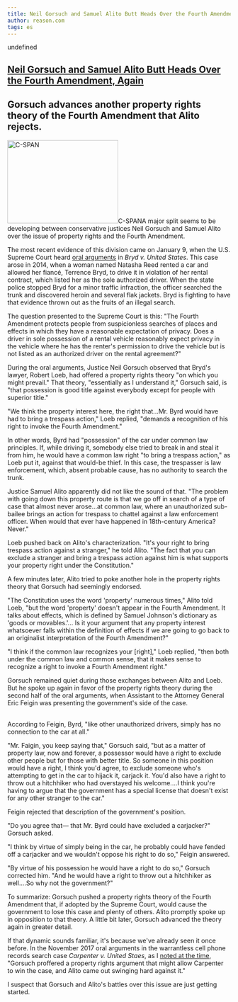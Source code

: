 ```yaml
---
title: Neil Gorsuch and Samuel Alito Butt Heads Over the Fourth Amendment, Again
author: reason.com
tags: es
---
```


undefined<div>
<h2><a href="undefined://reason.com/blog/2018/02/01/neil-gorsuch-and-samuel-alito-butt-heads">Neil Gorsuch and Samuel Alito Butt Heads Over the Fourth Amendment, Again</a><span pid="287733"></span></h2>
<h2>Gorsuch advances another property rights theory of the Fourth Amendment that Alito rejects.</h2>









</div><div>
<div>

<p _translation="C-SPAN Parece que se está desarrollando una división importante entre los jueces conservadores Neil Gorsuch y Samuel Alito sobre el tema de los derechos de propiedad y la Cuarta Enmienda."><span><img alt="C-SPAN" height="188" src="https://media.reason.com/mc/precleared/NeilGorsuch-CSPAN3.jpg?h=188&amp;w=250" title="" width="250"><span>C-SPAN</span></span>A major split seems to be developing between conservative justices Neil Gorsuch and Samuel Alito over the issue of property rights and the Fourth Amendment.</p>
<p _translation="La evidencia más reciente de esta división se produjo el 9 de enero, cuando la Corte Suprema de los Estados Unidos escuchó los argumentos orales en Bryd v. United States . Este caso surgió en 2014, cuando una mujer llamada Natasha Reed alquiló un automóvil y le permitió a su prometido, Terrence Bryd, conducirlo en violación de su contrato de alquiler, que la catalogó como el único conductor autorizado. Cuando la policía estatal detuvo a Bryd por una infracción de tránsito menor, el oficial registró el baúl y descubrió la heroína y varias chaquetas antibalas. Bryd está luchando para que se descarte esa evidencia como el fruto de una búsqueda ilegal.">The most recent evidence of this division came on January 9, when the U.S. Supreme Court heard <a href="https://www.supremecourt.gov/oral_arguments/argument_transcripts/2017/16-1371_d18e.pdf">oral arguments</a> in <em>Bryd v. United States</em>. This case arose in 2014, when a woman named Natasha Reed rented a car and allowed her fiancé, Terrence Bryd, to drive it in violation of her rental contract, which listed her as the sole authorized driver. When the state police stopped Bryd for a minor traffic infraction, the officer searched the trunk and discovered heroin and several flak jackets. Bryd is fighting to have that evidence thrown out as the fruits of an illegal search.</p>
<p _translation="La pregunta presentada al Tribunal Supremo es la siguiente: &quot;La Cuarta Enmienda protege a las personas de búsquedas sin sospecha de lugares y efectos en los que tienen una expectativa razonable de privacidad. ¿El conductor en posesión exclusiva de un vehículo de alquiler razonablemente espera privacidad en el vehículo donde ¿Tiene el permiso del arrendatario para conducir el vehículo pero no figura como conductor autorizado en el contrato de alquiler? &quot;">The question presented to the Supreme Court is this: "The Fourth Amendment protects people from suspicionless searches of places and effects in which they have a reasonable expectation of privacy. Does a driver in sole possession of a rental vehicle reasonably expect privacy in the vehicle where he has the renter's permission to drive the vehicle but is not listed as an authorized driver on the rental agreement?"</p>
<aside>
</aside>


<p _translation="Durante los argumentos orales, el juez Neil Gorsuch observó que el abogado de Bryd, Robert Loeb, había ofrecido una teoría de los derechos de propiedad &quot;sobre la cual usted podría prevalecer&quot;. Esa teoría, &quot;esencialmente según la entiendo&quot;, dijo Gorsuch, es &quot;que la posesión es un buen título contra todos, excepto para personas con un título superior&quot;.">During the oral arguments, Justice Neil Gorsuch observed that Bryd's lawyer, Robert Loeb, had offered a property rights theory "on which you might prevail." That theory, "essentially as I understand it," Gorsuch said, is "that possession is good title against everybody except for people with superior title."</p>
<p _translation="&quot;We think the property interest here, the right that...Mr. Byrd would have had to bring a trespass action,&quot; Loeb replied, &quot;demands a recognition of his right to invoke the Fourth Amendment.&quot;">"We think the property interest here, the right that...Mr. Byrd would have had to bring a trespass action," Loeb replied, "demands a recognition of his right to invoke the Fourth Amendment."</p>
<p _translation="In other words, Byrd had &quot;possession&quot; of the car under common law principles. If, while driving it, somebody else tried to break in and steal it from him, he would have a common law right &quot;to bring a trespass action,&quot; as Loeb put it, against that would-be thief. In this case, the trespasser is law enforcement, which, absent probable cause, has no authority to search the trunk.">In other words, Byrd had "possession" of the car under common law principles. If, while driving it, somebody else tried to break in and steal it from him, he would have a common law right "to bring a trespass action," as Loeb put it, against that would-be thief. In this case, the trespasser is law enforcement, which, absent probable cause, has no authority to search the trunk.</p>
<p _translation="Justice Samuel Alito apparently did not like the sound of that. &quot;The problem with going down this property route is that we go off in search of a type of case that almost never arose...at common law, where an unauthorized sub-bailee brings an action for trespass to chattel against a law enforcement officer. When would that ever have happened in 18th-century America? Never.&quot;">Justice Samuel Alito apparently did not like the sound of that. "The problem with going down this property route is that we go off in search of a type of case that almost never arose...at common law, where an unauthorized sub-bailee brings an action for trespass to chattel against a law enforcement officer. When would that ever have happened in 18th-century America? Never."</p>
<p _translation="Loeb pushed back on Alito's characterization. &quot;It's your right to bring trespass action against a stranger,&quot; he told Alito. &quot;The fact that you can exclude a stranger and bring a trespass action against him is what supports your property right under the Constitution.&quot;">Loeb pushed back on Alito's characterization. "It's your right to bring trespass action against a stranger," he told Alito. "The fact that you can exclude a stranger and bring a trespass action against him is what supports your property right under the Constitution."</p>
<p _translation="A few minutes later, Alito tried to poke another hole in the property rights theory that Gorsuch had seemingly endorsed.">A few minutes later, Alito tried to poke another hole in the property rights theory that Gorsuch had seemingly endorsed.</p>
<p _translation="&quot;The Constitution uses the word 'property' numerous times,&quot; Alito told Loeb, &quot;but the word 'property' doesn't appear in the Fourth Amendment. It talks about effects, which is defined by Samuel Johnson's dictionary as 'goods or movables.'... Is it your argument that any property interest whatsoever falls within the definition of effects if we are going to go back to an originalist interpretation of the Fourth Amendment?&quot;">"The Constitution uses the word 'property' numerous times," Alito told Loeb, "but the word 'property' doesn't appear in the Fourth Amendment. It talks about effects, which is defined by Samuel Johnson's dictionary as 'goods or movables.'... Is it your argument that any property interest whatsoever falls within the definition of effects if we are going to go back to an originalist interpretation of the Fourth Amendment?"</p>
<p _translation="&quot;I think if the common law recognizes your [right],&quot; Loeb replied, &quot;then both under the common law and common sense, that it makes sense to recognize a right to invoke a Fourth Amendment right.&quot;">"I think if the common law recognizes your [right]," Loeb replied, "then both under the common law and common sense, that it makes sense to recognize a right to invoke a Fourth Amendment right."</p>
<p _translation="Gorsuch remained quiet during those exchanges between Alito and Loeb. But he spoke up again in favor of the property rights theory during the second half of the oral arguments, when Assistant to the Attorney General Eric Feigin was presenting the government's side of the case.">Gorsuch remained quiet during those exchanges between Alito and Loeb. But he spoke up again in favor of the property rights theory during the second half of the oral arguments, when Assistant to the Attorney General Eric Feigin was presenting the government's side of the case.</p>
<p _translation="
According to Feigin, Byrd, &quot;like other unauthorized drivers, simply has no connection to the car at all.&quot;"><span id="fold"></span><br>
According to Feigin, Byrd, "like other unauthorized drivers, simply has no connection to the car at all."</p>
<p _translation="&quot;Mr. Faigin, you keep saying that,&quot; Gorsuch said, &quot;but as a matter of property law, now and forever, a possessor would have a right to exclude other people but for those with better title. So someone in this position would have a right, I think you'd agree, to exclude someone who's attempting to get in the car to hijack it, carjack it. You'd also have a right to throw out a hitchhiker who had overstayed his welcome....I think you're having to argue that the government has a special license that doesn't exist for any other stranger to the car.&quot;">"Mr. Faigin, you keep saying that," Gorsuch said, "but as a matter of property law, now and forever, a possessor would have a right to exclude other people but for those with better title. So someone in this position would have a right, I think you'd agree, to exclude someone who's attempting to get in the car to hijack it, carjack it. You'd also have a right to throw out a hitchhiker who had overstayed his welcome....I think you're having to argue that the government has a special license that doesn't exist for any other stranger to the car."</p>
<p _translation="Feigin rejected that description of the government's position.">Feigin rejected that description of the government's position.</p>
<p _translation="&quot;Do you agree that— that Mr. Byrd could have excluded a carjacker?&quot; Gorsuch asked.">"Do you agree that— that Mr. Byrd could have excluded a carjacker?" Gorsuch asked.</p>
<p _translation="&quot;I think by virtue of simply being in the car, he probably could have fended off a carjacker and we wouldn't oppose his right to do so,&quot; Feigin answered.">"I think by virtue of simply being in the car, he probably could have fended off a carjacker and we wouldn't oppose his right to do so," Feigin answered.</p>
<p _translation="&quot;By virtue of his possession he would have a right to do so,&quot; Gorsuch corrected him. &quot;And he would have a right to throw out a hitchhiker as well....So why not the government?&quot;">"By virtue of his possession he would have a right to do so," Gorsuch corrected him. "And he would have a right to throw out a hitchhiker as well....So why not the government?"</p>
<p _translation="To summarize: Gorsuch pushed a property rights theory of the Fourth Amendment that, if adopted by the Supreme Court, would cause the government to lose this case and plenty of others. Alito promptly spoke up in opposition to that theory. A little bit later, Gorsuch advanced the theory again in greater detail.">To summarize: Gorsuch pushed a property rights theory of the Fourth Amendment that, if adopted by the Supreme Court, would cause the government to lose this case and plenty of others. Alito promptly spoke up in opposition to that theory. A little bit later, Gorsuch advanced the theory again in greater detail.</p>
<p _translation="Si esa dinámica te resulta familiar, es porque ya la hemos visto una vez. En los argumentos orales de noviembre de 2017 en el caso de búsqueda de registros de teléfonos celulares sin autorización Carpenter v. United Staes , como noté en ese momento , &quot;Gorsuch ofreció un argumento de derechos de propiedad que podría permitir a Carpenter ganar el caso, y Alito salió eso.&quot;">If that dynamic sounds familiar, it's because we've already seen it once before. In the November 2017 oral arguments in the warrantless cell phone records search case <em>Carpenter v. United Staes</em>, as I <a href="http://reason.com/blog/2017/12/15/justices-alito-and-gorsuch-clash-over-ce">noted at the time</a>, "Gorsuch proffered a property rights argument that might allow Carpenter to win the case, and Alito came out swinging hard against it."</p>
<p _translation="Sospecho que las batallas de Gorsuch y Alito sobre este tema recién están comenzando.">I suspect that Gorsuch and Alito's battles over this issue are just getting started.</p>

</div>
</div>

